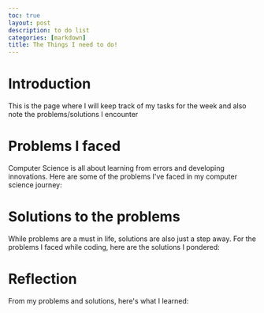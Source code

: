 ```yaml
---
toc: true
layout: post
description: to do list
categories: [markdown]
title: The Things I need to do!
---
```


# Introduction

This is the page where I will keep track of my tasks for the week and also note the problems/solutions I encounter

# Problems I faced

Computer Science is all about learning from errors and developing innovations. Here are some of the problems I've faced in my computer science journey:

# Solutions to the problems

While problems are a must in life, solutions are also just a step away. For the problems I faced while coding, here are the solutions I pondered:

# Reflection

From my problems and solutions, here's what I learned:

